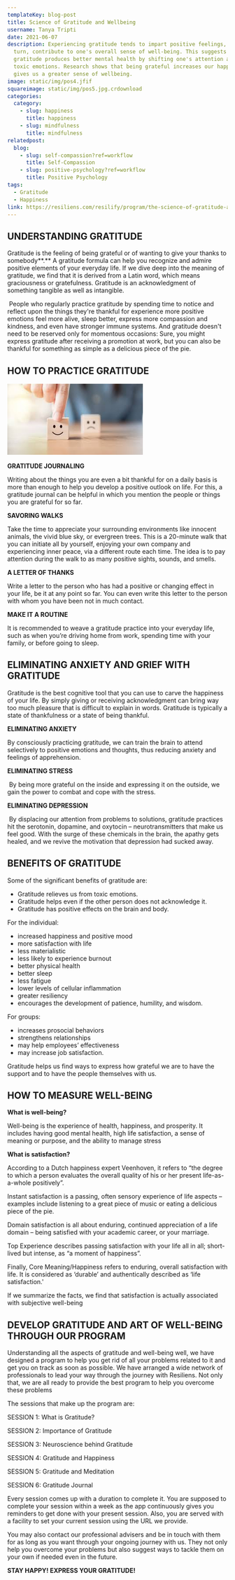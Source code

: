 ```yaml
---
templateKey: blog-post
title: Science of Gratitude and Wellbeing
username: Tanya Tripti
date: 2021-06-07
description: Experiencing gratitude tends to impart positive feelings, which in
  turn, contribute to one's overall sense of well-being. This suggests that
  gratitude produces better mental health by shifting one's attention away from
  toxic emotions. Research shows that being grateful increases our happiness and
  gives us a greater sense of wellbeing.
image: static/img/pos4.jfif
squareimage: static/img/pos5.jpg.crdownload
categories:
  category:
    - slug: happiness
      title: happiness
    - slug: mindfulness
      title: mindfulness
relatedpost:
  blog:
    - slug: self-compassion?ref=workflow
      title: Self-Compassion
    - slug: positive-psychology?ref=workflow
      title: Positive Psychology
tags:
  - Gratitude
  - Happiness
link: https://resiliens.com/resilify/program/the-science-of-gratitude-and-well-being
---
```

<!--StartFragment-->

## **UNDERSTANDING GRATITUDE**

Gratitude is the feeling of being grateful or of wanting to give your thanks to somebody**.** A gratitude formula can help you recognize and admire positive elements of your everyday life. If we dive deep into the meaning of gratitude, we find that it is derived from a Latin word, which means graciousness or gratefulness. Gratitude is an acknowledgment of something tangible as well as intangible.

 People who regularly practice gratitude by spending time to notice and reflect upon the things they're thankful for experience more positive emotions feel more alive, sleep better, express more compassion and kindness, and even have stronger immune systems. And gratitude doesn't need to be reserved only for momentous occasions: Sure, you might express gratitude after receiving a promotion at work, but you can also be thankful for something as simple as a delicious piece of the pie.

## **HOW TO PRACTICE GRATITUDE**

![](static/img/pos6.jfif)

**GRATITUDE JOURNALING**

Writing about the things you are even a bit thankful for on a daily basis is more than enough to help you develop a positive outlook on life. For this, a gratitude journal can be helpful in which you mention the people or things you are grateful for so far.

**SAVORING WALKS**

Take the time to appreciate your surrounding environments like innocent animals, the vivid blue sky, or evergreen trees. This is a 20-minute walk that you can initiate all by yourself, enjoying your own company and experiencing inner peace, via a different route each time. The idea is to pay attention during the walk to as many positive sights, sounds, and smells.

**A LETTER OF THANKS**

Write a letter to the person who has had a positive or changing effect in your life, be it at any point so far. You can even write this letter to the person with whom you have been not in much contact.

**MAKE IT A ROUTINE**

It is recommended to weave a gratitude practice into your everyday life, such as when you’re driving home from work, spending time with your family, or before going to sleep. 

## **ELIMINATING ANXIETY AND GRIEF WITH GRATITUDE**

Gratitude is the best cognitive tool that you can use to carve the happiness of your life. By simply giving or receiving acknowledgment can bring way too much pleasure that is difficult to explain in words. Gratitude is typically a state of thankfulness or a state of being thankful.

**ELIMINATING ANXIETY**

By consciously practicing gratitude, we can train the brain to attend selectively to positive emotions and thoughts, thus reducing anxiety and feelings of apprehension.

**ELIMINATING STRESS**

 By being more grateful on the inside and expressing it on the outside, we gain the power to combat and cope with the stress.

**ELIMINATING DEPRESSION**

 By displacing our attention from problems to solutions, gratitude practices hit the serotonin, dopamine, and oxytocin – neurotransmitters that make us feel good. With the surge of these chemicals in the brain, the apathy gets healed, and we revive the motivation that depression had sucked away.

## **BENEFITS OF GRATITUDE**

Some of the significant benefits of gratitude are:

* Gratitude relieves us from toxic emotions.
* Gratitude helps even if the other person does not acknowledge it.
* Gratitude has positive effects on the brain and body.

For the individual:

* increased happiness and positive mood
* more satisfaction with life
* less materialistic
* less likely to experience burnout
* better physical health
* better sleep
* less fatigue
* lower levels of cellular inflammation
* greater resiliency
* encourages the development of patience, humility, and wisdom.

For groups:

* increases prosocial behaviors
* strengthens relationships
* may help employees’ effectiveness
* may increase job satisfaction.

Gratitude helps us find ways to express how grateful we are to have the support and to have the people themselves with us.

## **HOW TO MEASURE WELL-BEING**

**What is well-being?**

Well-being is the experience of health, happiness, and prosperity. It includes having good mental health, high life satisfaction, a sense of meaning or purpose, and the ability to manage stress

**What is satisfaction?**

According to a Dutch happiness expert Veenhoven, it refers to “the degree to which a person evaluates the overall quality of his or her present life-as-a-whole positively”.

Instant satisfaction is a passing, often sensory experience of life aspects – examples include listening to a great piece of music or eating a delicious piece of the pie.

Domain satisfaction is all about enduring, continued appreciation of a life domain – being satisfied with your academic career, or your marriage.

Top Experience describes passing satisfaction with your life all in all; short-lived but intense, as “a moment of happiness”.

Finally, Core Meaning/Happiness refers to enduring, overall satisfaction with life. It is considered as ‘durable’ and authentically described as ‘life satisfaction.'

If we summarize the facts, we find that satisfaction is actually associated with subjective well-being

## **DEVELOP GRATITUDE AND ART OF WELL-BEING THROUGH OUR PROGRAM**

Understanding all the aspects of gratitude and well-being well, we have designed a program to help you get rid of all your problems related to it and get you on track as soon as possible. We have arranged a wide network of professionals to lead your way through the journey with Resiliens. Not only that, we are all ready to provide the best program to help you overcome these problems

The sessions that make up the program are: 

SESSION 1: What is Gratitude?

SESSION 2: Importance of Gratitude

SESSION 3: Neuroscience behind Gratitude 

SESSION 4: Gratitude and Happiness

SESSION 5: Gratitude and Meditation 

SESSION 6: Gratitude Journal 

Every session comes up with a duration to complete it. You are supposed to complete your session within a week as the app continuously gives you reminders to get done with your present session. Also, you are served with a facility to set your current session using the URL we provide.

You may also contact our professional advisers and be in touch with them for as long as you want through your ongoing journey with us. They not only help you overcome your problems but also suggest ways to tackle them on your own if needed even in the future. 

**STAY HAPPY! EXPRESS YOUR GRATITUDE!**

<!--EndFragment-->